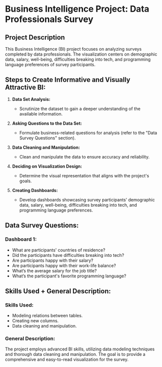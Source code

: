 # Business Intelligence Project: Data Professionals Survey

## Project Description
This Business Intelligence (BI) project focuses on analyzing surveys completed by data professionals. The visualization centers on demographic data, salary, well-being, difficulties breaking into tech, and programming language preferences of survey participants.

## Steps to Create Informative and Visually Attractive BI:
1. **Data Set Analysis:**
   - Scrutinize the dataset to gain a deeper understanding of the available information.

2. **Asking Questions to the Data Set:**
   - Formulate business-related questions for analysis (refer to the "Data Survey Questions" section).

3. **Data Cleaning and Manipulation:**
   - Clean and manipulate the data to ensure accuracy and reliability.

4. **Deciding on Visualization Design:**
   - Determine the visual representation that aligns with the project's goals.

5. **Creating Dashboards:**
   - Develop dashboards showcasing survey participants' demographic data, salary, well-being, difficulties breaking into tech, and programming language preferences.

## Data Survey Questions:
### Dashboard 1:
- What are participants' countries of residence?
- Did the participants have difficulties breaking into tech?
- Are participants happy with their salary?
- Are participants happy with their work-life balance?
- What’s the average salary for the job title?
- What’s the participant's favorite programming language?

## Skills Used + General Description:
### Skills Used:
- Modeling relations between tables.
- Creating new columns.
- Data cleaning and manipulation.

### General Description:
The project employs advanced BI skills, utilizing data modeling techniques and thorough data cleaning and manipulation. The goal is to provide a comprehensive and easy-to-read visualization for the survey.

